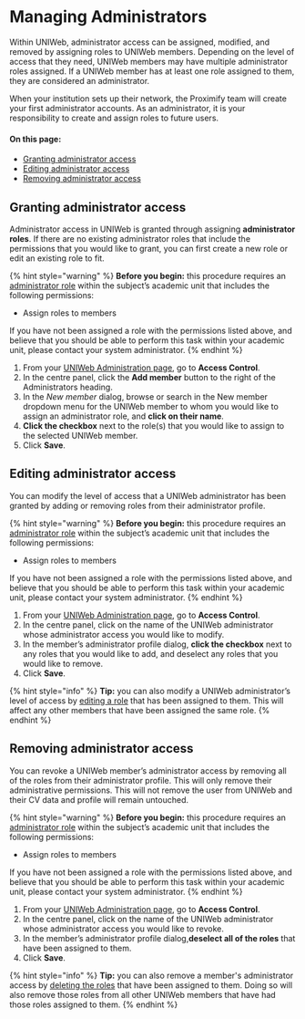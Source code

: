 # Managing Administrators

Within UNIWeb, administrator access can be assigned, modified, and removed by assigning roles to UNIWeb members. Depending on the level of access that they need, UNIWeb members may have multiple administrator roles assigned. If a UNIWeb member has at least one role assigned to them, they are considered an administrator.

When your institution sets up their network, the Proximify team will create your first administrator accounts. As an administrator, it is your responsibility to create and assign roles to future users.

#### On this page:

* [Granting administrator access](managing-administrators.md#granting-administrator-access)
* [Editing administrator access](managing-administrators.md#editing-administrator-access)
* [Removing administrator access](managing-administrators.md#removing-administrator-access)

## Granting administrator access

Administrator access in UNIWeb is granted through assigning **administrator roles**. If there are no existing administrator roles that include the permissions that you would like to grant, you can first create a new role or edit an existing role to fit.

{% hint style="warning" %}
**Before you begin:** this procedure requires an [administrator role](managing-administrator-roles-and-permissions.md) within the subject’s academic unit that includes the following permissions: 

* Assign roles to members

If you have not been assigned a role with the permissions listed above, and believe that you should be able to perform this task within your academic unit, please contact your system administrator.
{% endhint %}

1. From your [UNIWeb Administration page](../../navigating-uniweb.md#the-administration-page), go to **Access Control**. 
2. In the centre panel, click the **Add member** button to the right of the Administrators heading.
3. In the _New member_ dialog, browse or search in the New member dropdown menu for the UNIWeb member to whom you would like to assign an administrator role, and **click on their name**.
4. **Click the checkbox** next to the role\(s\) that you would like to assign to the selected UNIWeb member.
5. Click **Save**.

## Editing administrator access

You can modify the level of access that a UNIWeb administrator has been granted by adding or removing roles from their administrator profile.

{% hint style="warning" %}
**Before you begin:** this procedure requires an [administrator role](managing-administrator-roles-and-permissions.md) within the subject’s academic unit that includes the following permissions:

* Assign roles to members

If you have not been assigned a role with the permissions listed above, and believe that you should be able to perform this task within your academic unit, please contact your system administrator.
{% endhint %}

1. From your [UNIWeb Administration page](../../navigating-uniweb.md#the-administration-page), go to **Access Control**. 
2. In the centre panel, click on the name of the UNIWeb administrator whose administrator access you would like to modify.
3. In the member’s administrator profile dialog, **click the checkbox** next to any roles that you would like to add, and deselect any roles that you would like to remove.
4. Click **Save**.

{% hint style="info" %}
**Tip:** you can also modify a UNIWeb administrator’s level of access by [editing a role](managing-administrator-roles-and-permissions.md#editing-administrator-roles) that has been assigned to them. This will affect any other members that have been assigned the same role.
{% endhint %}

## Removing administrator access

You can revoke a UNIWeb member’s administrator access by removing all of the roles from their administrator profile. This will only remove their administrative permissions. This will not remove the user from UNIWeb and their CV data and profile will remain untouched.

{% hint style="warning" %}
**Before you begin:** this procedure requires an [administrator role](managing-administrator-roles-and-permissions.md) within the subject’s academic unit that includes the following permissions:

* Assign roles to members

If you have not been assigned a role with the permissions listed above, and believe that you should be able to perform this task within your academic unit, please contact your system administrator.
{% endhint %}

1. From your [UNIWeb Administration page](../../navigating-uniweb.md#the-administration-page), go to **Access Control**. 
2. In the centre panel, click on the name of the UNIWeb administrator whose administrator access you would like to revoke.
3. In the member’s administrator profile dialog,**deselect all of the roles** that have been assigned to them.
4. Click **Save**.

{% hint style="info" %}
**Tip:** you can also remove a member's administrator access by [deleting the roles](managing-administrator-roles-and-permissions.md#deleting-administrator-roles) that have been assigned to them. Doing so will also remove those roles from all other UNIWeb members that have had those roles assigned to them.
{% endhint %}

